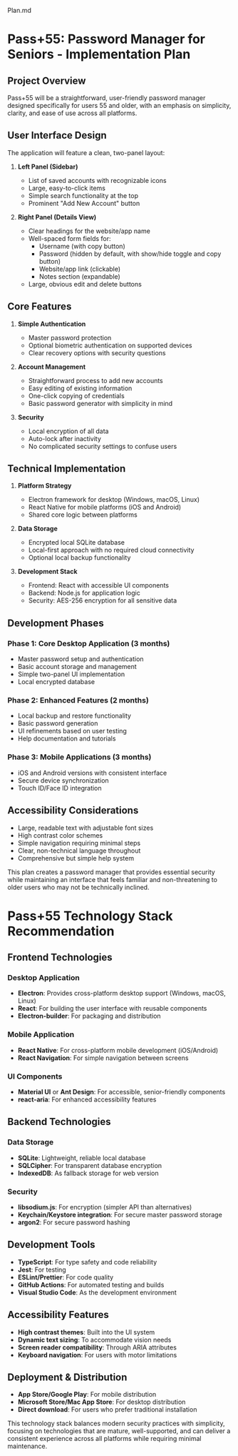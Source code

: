 Plan.md

# Pass+55: Password Manager for Seniors - Implementation Plan

## Project Overview
Pass+55 will be a straightforward, user-friendly password manager designed specifically for users 55 and older, with an emphasis on simplicity, clarity, and ease of use across all platforms.

## User Interface Design

The application will feature a clean, two-panel layout:

1. **Left Panel (Sidebar)**
   - List of saved accounts with recognizable icons
   - Large, easy-to-click items
   - Simple search functionality at the top
   - Prominent "Add New Account" button

2. **Right Panel (Details View)**
   - Clear headings for the website/app name
   - Well-spaced form fields for:
     - Username (with copy button)
     - Password (hidden by default, with show/hide toggle and copy button)
     - Website/app link (clickable)
     - Notes section (expandable)
   - Large, obvious edit and delete buttons

## Core Features

1. **Simple Authentication**
   - Master password protection
   - Optional biometric authentication on supported devices
   - Clear recovery options with security questions

2. **Account Management**
   - Straightforward process to add new accounts
   - Easy editing of existing information
   - One-click copying of credentials
   - Basic password generator with simplicity in mind

3. **Security**
   - Local encryption of all data
   - Auto-lock after inactivity
   - No complicated security settings to confuse users

## Technical Implementation

1. **Platform Strategy**
   - Electron framework for desktop (Windows, macOS, Linux)
   - React Native for mobile platforms (iOS and Android)
   - Shared core logic between platforms

2. **Data Storage**
   - Encrypted local SQLite database
   - Local-first approach with no required cloud connectivity
   - Optional local backup functionality

3. **Development Stack**
   - Frontend: React with accessible UI components
   - Backend: Node.js for application logic
   - Security: AES-256 encryption for all sensitive data

## Development Phases

### Phase 1: Core Desktop Application (3 months)
- Master password setup and authentication
- Basic account storage and management
- Simple two-panel UI implementation
- Local encrypted database

### Phase 2: Enhanced Features (2 months)
- Local backup and restore functionality
- Basic password generation
- UI refinements based on user testing
- Help documentation and tutorials

### Phase 3: Mobile Applications (3 months)
- iOS and Android versions with consistent interface
- Secure device synchronization
- Touch ID/Face ID integration

## Accessibility Considerations

- Large, readable text with adjustable font sizes
- High contrast color schemes
- Simple navigation requiring minimal steps
- Clear, non-technical language throughout
- Comprehensive but simple help system

This plan creates a password manager that provides essential security while maintaining an interface that feels familiar and non-threatening to older users who may not be technically inclined.

# Pass+55 Technology Stack Recommendation

## Frontend Technologies

### Desktop Application
- **Electron**: Provides cross-platform desktop support (Windows, macOS, Linux)
- **React**: For building the user interface with reusable components
- **Electron-builder**: For packaging and distribution

### Mobile Application
- **React Native**: For cross-platform mobile development (iOS/Android)
- **React Navigation**: For simple navigation between screens

### UI Components
- **Material UI** or **Ant Design**: For accessible, senior-friendly components
- **react-aria**: For enhanced accessibility features

## Backend Technologies

### Data Storage
- **SQLite**: Lightweight, reliable local database
- **SQLCipher**: For transparent database encryption
- **IndexedDB**: As fallback storage for web version

### Security
- **libsodium.js**: For encryption (simpler API than alternatives)
- **Keychain/Keystore integration**: For secure master password storage
- **argon2**: For secure password hashing

## Development Tools

- **TypeScript**: For type safety and code reliability
- **Jest**: For testing
- **ESLint/Prettier**: For code quality
- **GitHub Actions**: For automated testing and builds
- **Visual Studio Code**: As the development environment

## Accessibility Features

- **High contrast themes**: Built into the UI system
- **Dynamic text sizing**: To accommodate vision needs
- **Screen reader compatibility**: Through ARIA attributes
- **Keyboard navigation**: For users with motor limitations

## Deployment & Distribution

- **App Store/Google Play**: For mobile distribution
- **Microsoft Store/Mac App Store**: For desktop distribution
- **Direct download**: For users who prefer traditional installation

This technology stack balances modern security practices with simplicity, focusing on technologies that are mature, well-supported, and can deliver a consistent experience across all platforms while requiring minimal maintenance.